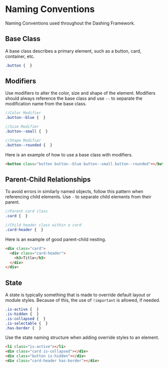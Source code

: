 # Naming Conventions
Naming Conventions used throughout the Dashing Framework.

## Base Class

A base class describes a primary element, such as a button, card, container, etc.

```scss
.button {  }
```

## Modifiers

Use modifiers to alter the color, size and shape of the element. Modifiers should always reference the base class and use `--` to separate the modification name from the base class.

```scss
//Color Modifier
.button--blue {  }

//Size Modifier
.button--small {  }

//Shape Modifier
.button--rounded {  }
```

Here is an example of how to use a base class with modifiers.

```html
<button class="button button--blue button--small button--rounded"></button>
```

## Parent-Child Relationships

To avoid errors in similarly named objects, follow this pattern when referencing child elements. Use `-` to separate child elements from their parent.

```scss
//Parent card class
.card {  }

//Child header class within a card
.card-header {  }
```

Here is an example of good parent-child nesting.

```html
<div class="card">
  <div class="card-header">
    <h3>Title</h3>
  </div>
</div>
```

## State

A state is typically something that is made to override default layout or module styles. Because of this, the use of `!important` is allowed, if needed.

```scss
.is-active {  }
.is-hidden {  }
.is-collapsed {  }
.is-selectable {  }
.has-border {  }
```

Use the state naming structure when adding override styles to an element.

```html
<li class="is-active"></li>
<div class="card is-collapsed"></div>
<div class="button is-hidden"></div>
<div class="card-header has-border"></div>
```
